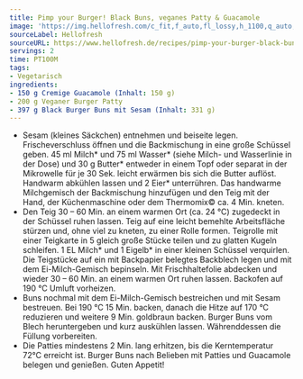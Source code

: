 ```yaml
---
title: Pimp your Burger! Black Buns, veganes Patty & Guacamole
image: 'https://img.hellofresh.com/c_fit,f_auto,fl_lossy,h_1100,q_auto,w_2600/hellofresh_s3/image/pimp-your-burger-black-buns-veganes-patty-guacamole-cdfa9b41.jpg'
sourceLabel: Hellofresh
sourceURL: https://www.hellofresh.de/recipes/pimp-your-burger-black-buns-veganes-patty-guacamole-62bd962592aec225fe05f1e8
servings: 2
time: PT100M
tags:
- Vegetarisch
ingredients:
- 150 g Cremige Guacamole (Inhalt: 150 g)
- 200 g Veganer Burger Patty
- 397 g Black Burger Buns mit Sesam (Inhalt: 331 g)
---
```


- Sesam (kleines Säckchen) entnehmen und beiseite legen. Frischeverschluss öffnen und die Backmischung in eine große Schüssel geben. 45 ml Milch\* und 75 ml Wasser\* (siehe Milch- und Wasserlinie in der Dose) und 30 g Butter\* entweder in einem Topf oder separat in der Mikrowelle für je 30 Sek. leicht erwärmen bis sich die Butter auflöst. Handwarm abkühlen lassen und 2 Eier\* unterrühren. Das handwarme Milchgemisch der Backmischung hinzufügen und den Teig mit der Hand, der Küchenmaschine oder dem Thermomix© ca. 4 Min. kneten.
- Den Teig 30 – 60 Min. an einem warmen Ort (ca. 24 °C) zugedeckt in der Schüssel ruhen lassen. Teig auf eine leicht bemehlte Arbeitsfläche stürzen und, ohne viel zu kneten, zu einer Rolle formen. Teigrolle mit einer Teigkarte in 5 gleich große Stücke teilen und zu glatten Kugeln schleifen. 1 EL Milch\* und 1 Eigelb\* in einer kleinen Schüssel verquirlen. Die Teigstücke auf ein mit Backpapier belegtes Backblech legen und mit dem Ei-Milch-Gemisch bepinseln. Mit Frischhaltefolie abdecken und wieder 30 – 60 Min. an einem warmen Ort ruhen lassen. Backofen auf 190 °C Umluft vorheizen.
- Buns nochmal mit dem Ei-Milch-Gemisch bestreichen und mit Sesam bestreuen. Bei 190 °C 15 Min. backen, danach die Hitze auf 170 °C reduzieren und weitere 9 Min. goldbraun backen. Burger Buns vom Blech heruntergeben und kurz auskühlen lassen. Währenddessen die Füllung vorbereiten.
- Die Patties mindestens 2 Min. lang erhitzen, bis die Kerntemperatur 72°C erreicht ist. Burger Buns nach Belieben mit Patties und Guacamole belegen und genießen.  Guten Appetit!
